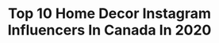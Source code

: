 ---
title: Top 10 Home Decor Instagram Influencers In Canada In 2020
description: >-
  Find top home decor Instagram influencers in Canada in 2020. Most popular hashtags: #homedecor #mothersday #loungewear #torontomoms.
platform: Instagram
profiles:
  - username: "luciemcelroy"
    fullname: >-
      Lucie McElroy
    location: "Canada"
    followers: 8092
    engagement: 459
    commentsToLikes: 0.057573
    id: ck0u9ii049zy10i19m6b68mbo
    verified: false
    hashtags: "#thisisann, #globecrossword, #marriedlife, #whatiwouldweartoday"
  - username: "everyday_eve_"
    fullname: >-
      Eve Mayrand | Toronto Mom 🇨🇦
    location: "Canada"
    followers: 32982
    engagement: 224
    commentsToLikes: 0.149525
    id: ck9hc381ijk5x0j785nq1nuh0
    verified: false
    hashtags: "#staysane, #backyarddreams, #birthdaygirl, #parentlighter"
  - username: "the.johnston.family"
    fullname: >-
      Meghan Johnston
    location: "Canada"
    followers: 21571
    engagement: 325
    commentsToLikes: 0.229588
    id: ck0vzqinxaem10i19irs0axad
    verified: false
    hashtags: "#hobbylobby, #plantmama, #patpatglobal, #playbased"
  - username: "pradaandpearls"
    fullname: >-
      JENNA MORTON
    location: "Canada"
    followers: 77347
    engagement: 189
    commentsToLikes: 0.287912
    id: ck15rv6db9vg40i199lty19ee
    verified: false
    hashtags: "#whatiwore, #couplegoals, #joggers, #ootdmagazin"
  - username: "lacey.realestateassistant"
    fullname: >-
      𝓛𝓪𝓬𝓮𝔂 𝓜𝓮𝓻𝓬𝓲𝓮𝓻
    location: "Canada"
    followers: 6503
    engagement: 1562
    commentsToLikes: 0.082135
    id: ck134vnoyyeuo0i19lcv9o69w
    verified: false
    hashtags: "#tiffanyglasses, #homeoffice, #familyday, #daydreaming"
  - username: "alexandralaskey"
    fullname: >-
      Alex Laskey || Halifax Blogger
    location: "Canada"
    followers: 18692
    engagement: 901
    commentsToLikes: 0.025304
    id: ck5q78ggt0ecn0i11s94n071e
    verified: false
    hashtags: "#whippedcoffee, #stayinn, #bedroomdecor, #selfcaresunday"
  - username: "caitlin_marino_"
    fullname: >-
      𝒞𝒶𝒾𝓉𝓁𝒾𝓃 𝑀𝒶𝓇𝒾𝓃𝓸
    location: "Canada"
    followers: 13737
    engagement: 529
    commentsToLikes: 0.258478
    id: ck8t5fsrba0xc0j78ubz4romq
    verified: false
    hashtags: "#cafestagram, #parisanstyle, #roses, #chicstyle"
  - username: "candied_chocolate"
    fullname: >-
      BRENDA 📍Montreal 🇨🇦
    location: "Canada"
    followers: 31683
    engagement: 189
    commentsToLikes: 0.204782
    id: ck13bs4y0wwou0i19gdpg4i2k
    verified: false
    hashtags: "#teepeetent, #momsofinstagram, #momtog, #momtruths"
  - username: "kait.style"
    fullname: >-
      Kait | Toronto Realtor
    location: "Canada"
    followers: 19541
    engagement: 278
    commentsToLikes: 0.181945
    id: ck1379xguai8u0i19mt5xwi8l
    verified: false
    hashtags: "#icebergvodka, #subarusnoproblem, #oversizedsweater, #chicwishstyle"
  - username: "bubblegumhippy"
    fullname: >-
      Taren Lea
    location: "Canada"
    followers: 13581
    engagement: 499
    commentsToLikes: 0.096516
    id: ck8t1zeovxnoc0j78cehq45h2
    verified: false
    hashtags: "#mykidshavepaws, #spreadthelove, #springblossoms, #iny5120l"
---